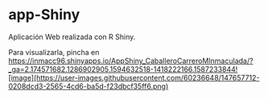 # app-Shiny
Aplicación Web realizada con R Shiny. 

Para visualizarla, pincha en https://inmacc96.shinyapps.io/AppShiny_CaballeroCarreroMInmaculada/?_ga=2.174571682.1286902905.1594632518-1418222166.1587233844![image](https://user-images.githubusercontent.com/60236648/147657712-0208dcd3-2565-4cd6-ba5d-f23dbcf35ff6.png)

